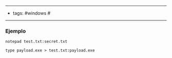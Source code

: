 -----------
- tags: #windows #
-------------

### Ejemplo
	notepad test.txt:secret.txt

	type payload.exe > test.txt:payload.exe










